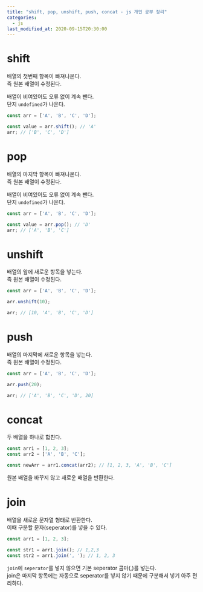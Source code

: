 ```yaml
---
title: "shift, pop, unshift, push, concat - js 개인 공부 정리"
categories: 
  - js
last_modified_at: 2020-09-15T20:30:00
---
```


# shift

배열의 첫번째 항목이 빠져나온다.  
즉 원본 배열이 수정된다.  

배열이 비여있어도 오류 없이 계속 뺀다.  
단지 `undefined`가 나온다.  

```js
const arr = ['A', 'B', 'C', 'D'];

const value = arr.shift(); // 'A'
arr; // ['B', 'C', 'D']
```

# pop

배열의 마지막 항목이 빠져나온다.  
즉 원본 배열이 수정된다.  

배열이 비여있어도 오류 없이 계속 뺀다.  
단지 `undefined`가 나온다.  

```js
const arr = ['A', 'B', 'C', 'D'];

const value = arr.pop(); // 'D'
arr; // ['A', 'B', 'C']
```

# unshift

배열의 앞에 새로운 항목을 넣는다.  
즉 원본 배열이 수정된다.  

```js
const arr = ['A', 'B', 'C', 'D'];

arr.unshift(10);

arr; // [10, 'A', 'B', 'C', 'D']
```

# push

배열의 마지막에 새로운 항목을 넣는다.  
즉 원본 배열이 수정된다.  

```js
const arr = ['A', 'B', 'C', 'D'];

arr.push(20);

arr; // ['A', 'B', 'C', 'D', 20]
```

# concat

두 배열을 하나로 합친다.

```js
const arr1 = [1, 2, 3];
const arr2 = ['A', 'B', 'C'];

const newArr = arr1.concat(arr2); // [1, 2, 3, 'A', 'B', 'C']
```

원본 배열을 바꾸지 않고 새로운 배열을 반환한다.

# join

배열을 새로운 문자열 형태로 반환한다.  
이때 구분할 문자(seperator)를 넣을 수 있다.

```js
const arr1 = [1, 2, 3];

const str1 = arr1.join(); // 1,2,3
const str2 = arr1.join(', '); // 1, 2, 3
```

`join`에 `seperator`를 넣지 않으면 기본 seperator 콤마(,)를 넣는다.  
 join은 마지막 항목에는 자동으로 seperator를 넣지 않기 때문에 구분해서 넣기 아주 편리하다.

 